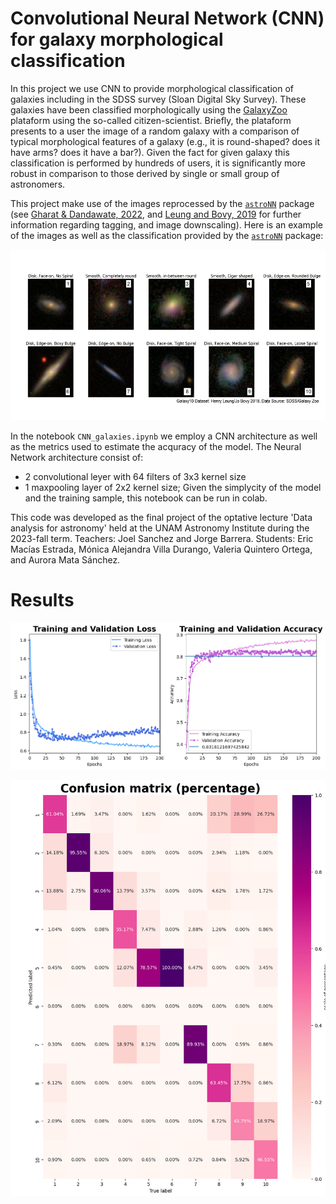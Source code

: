 # Convolutional Neural Network (CNN) for galaxy morphological classification

In this project we use CNN to provide morphological classification of galaxies including in the SDSS survey (Sloan Digital Sky Survey). These galaxies have been classified morphologically using the [GalaxyZoo](https://www.zooniverse.org/projects/zookeeper/galaxy-zoo/) plataform using the so-called citizen-scientist. Briefly, the plataform presents to a user the image of a random galaxy with a comparison of typical morphological features of a galaxy (e.g., it is round-shaped? does it have arms? does it have a bar?). Given the fact for given galaxy this classification is performed by hundreds of users, it is significantly more robust in comparison to those derived by single or small group of astronomers. 

This project make use of the images reprocessed by the  [`astroNN`](https://astronn.readthedocs.io/en/latest/galaxy10sdss.html) package (see [Gharat & Dandawate, 2022](https://ui.adsabs.harvard.edu/abs/2022MNRAS.511.5120G/abstract), and [Leung and Bovy, 2019](https://ui.adsabs.harvard.edu/abs/2019MNRAS.483.3255L/abstract) for further information regarding tagging, and image downscaling). Here is an example of the images as well as the classification provided by the [`astroNN`](https://astronn.readthedocs.io/en/latest/galaxy10sdss.html) package:

![screenshot](ClassificationExample.png)

In the notebook `CNN_galaxies.ipynb` we employ a CNN architecture as well as the metrics used to estimate the acquracy of the model. The Neural Network architecture consist of: 
* 2 convolutional leyer with 64 filters of 3x3 kernel size
* 1 maxpooling layer of 2x2 kernel size; Given the simplycity of the model and the training sample, this notebook can be run in colab. 

This code was developed as the final project of the optative lecture 'Data analysis for astronomy' held at the UNAM Astronomy Institute during the 2023-fall term. Teachers: Joel Sanchez and Jorge Barrera. Students: Eric Macías Estrada, Mónica Alejandra Villa Durango, Valeria Quintero Ortega, and Aurora Mata Sánchez. 

# Results

![screenshot](CNN_loss_accuracy.png)

![screenshot](CNN_confusionMatrix.png)

